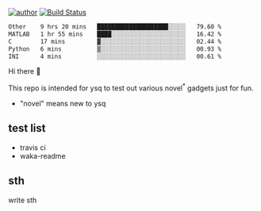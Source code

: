 [![author](https://img.shields.io/badge/author-ysq-green)](https://github.com/Yang-Shiqin)
[![Build Status](https://app.travis-ci.com/Yang-Shiqin/testall.svg?branch=main)](https://app.travis-ci.com/Yang-Shiqin/testall)

<!--START_SECTION:waka-->

```txt
Other    9 hrs 20 mins   ████████████████████░░░░░   79.60 %
MATLAB   1 hr 55 mins    ████░░░░░░░░░░░░░░░░░░░░░   16.42 %
C        17 mins         ▓░░░░░░░░░░░░░░░░░░░░░░░░   02.44 %
Python   6 mins          ▒░░░░░░░░░░░░░░░░░░░░░░░░   00.93 %
INI      4 mins          ░░░░░░░░░░░░░░░░░░░░░░░░░   00.61 %
```

<!--END_SECTION:waka-->

Hi there 👋

This repo is intended for ysq to test out various novel<sup>*</sup> gadgets just for fun.

- "novel" means new to ysq

## test list
- travis ci
- waka-readme


## sth
write sth

